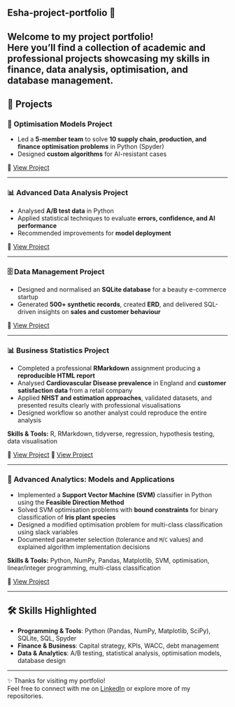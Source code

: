 ## Esha-project-portfolio 👋

Welcome to my project portfolio!  
Here you’ll find a collection of academic and professional projects showcasing my skills in **finance, data analysis, optimisation, and database management**.  
---

## 🚀 Projects
### 🔧 Optimisation Models Project
- Led a **5-member team** to solve **10 supply chain, production, and finance optimisation problems** in Python (Spyder)  
- Designed **custom algorithms** for AI-resistant cases  

🔗 [View Project](https://github.com/eshafarooq22/eshafarooq22/blob/main/Group-39.zip)

---

### 📊 Advanced Data Analysis Project
- Analysed **A/B test data** in Python  
- Applied statistical techniques to evaluate **errors, confidence, and AI performance**  
- Recommended improvements for **model deployment**  

🔗 [View Project](https://github.com/eshafarooq22/eshafarooq22/blob/main/IB98D0_Group32.pdf)

---

### 🗄️ Data Management Project
- Designed and normalised an **SQLite database** for a beauty e-commerce startup  
- Generated **500+ synthetic records**, created **ERD**, and delivered SQL-driven insights on **sales and customer behaviour**  

🔗 [View Project](https://github.com/eshafarooq22/eshafarooq22/blob/main/DM-Group-31.zip)

---

### 📊 Business Statistics Project
- Completed a professional **RMarkdown** assignment producing a **reproducible HTML report**  
- Analysed **Cardiovascular Disease prevalence** in England and **customer satisfaction data** from a retail company  
- Applied **NHST and estimation approaches**, validated datasets, and presented results clearly with professional visualisations  
- Designed workflow so another analyst could reproduce the entire analysis  

**Skills & Tools:** R, RMarkdown, tidyverse, regression, hypothesis testing, data visualisation  

🔗 [View Project](https://github.com/eshafarooq22/eshafarooq22/blob/main/5613045.html)
🔗 [View Project](https://github.com/eshafarooq22/eshafarooq22/blob/main/5613045.Rmd)


---

### 🤖 Advanced Analytics: Models and Applications
- Implemented a **Support Vector Machine (SVM)** classifier in Python using the **Feasible Direction Method**  
- Solved SVM optimisation problems with **bound constraints** for binary classification of **Iris plant species**  
- Designed a modified optimisation problem for multi-class classification using slack variables  
- Documented parameter selection (tolerance and `M`/`C` values) and explained algorithm implementation decisions  

**Skills & Tools:** Python, NumPy, Pandas, Matplotlib, SVM, optimisation, linear/integer programming, multi-class classification  

🔗 [View Project](https://github.com/eshafarooq22/eshafarooq22/blob/main/Group-11-AAMA.zip)

---


## 🛠️ Skills Highlighted
- **Programming & Tools**: Python (Pandas, NumPy, Matplotlib, SciPy), SQLite, SQL, Spyder  
- **Finance & Business**: Capital strategy, KPIs, WACC, debt management  
- **Data & Analytics**: A/B testing, statistical analysis, optimisation models, database design  

---

✨ Thanks for visiting my portfolio!  
Feel free to connect with me on [LinkedIn](your-linkedin-link) or explore more of my repositories.  



